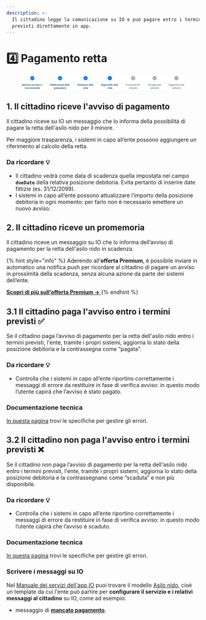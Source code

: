 ```yaml
---
description: >-
  Il cittadino legge la comunicazione su IO e può pagare entro i termini
  previsti direttamente in app.
---
```


# 4️⃣ Pagamento retta

<figure><img src=".gitbook/assets/Stepper_4.png" alt=""><figcaption></figcaption></figure>

## 1. Il cittadino riceve l'avviso di pagamento

Il cittadino riceve su IO un messaggio che lo informa della possibilità di pagare la retta dell'asilo nido per il minore.

Per maggiore trasparenza, i sistemi in capo all’ente possono aggiungere un riferimento al calcolo della retta.

### Da ricordare 💡&#x20;

* Il cittadino vedrà come data di scadenza quella impostata nel campo **`dueDate`** della relativa posizione debitoria. Evita pertanto di inserire date fittizie (es. 31/12/2099).&#x20;
* I sistemi in capo all’ente possono attualizzare l’importo della posizione debitoria in ogni momento: per farlo non è necessario emettere un nuovo avviso.

## 2. Il cittadino riceve un promemoria&#x20;

Il cittadino riceve un messaggio su IO che lo informa dell’avviso di pagamento per la retta dell'asilo nido in scadenza.

{% hint style="info" %}
Aderendo all’**offerta Premium**, è possibile inviare in automatico una notifica push per ricordare al cittadino di pagare un avviso in prossimità della scadenza, senza alcuna azione da parte dei sistemi dell’ente.

[**Scopri di più sull’offerta Premium →** ](https://docs.pagopa.it/manuale-servizi/che-cosa-puo-fare-un-servizio-su-io/inviare-messaggi#funzionalita-premium)
{% endhint %}

## **3.1 Il cittadino paga l'avviso entro i termini previsti ✅**

Se il cittadino paga l’avviso di pagamento per la retta dell'asilo nido entro i termini previsti, l'ente, tramite i propri sistemi, aggiorna lo stato della posizione debitoria e la contrassegna come “pagata”.

### Da ricordare 💡&#x20;

* Controlla che i sistemi in capo all’ente riportino correttamente i messaggi di errore da restituire in fase di verifica avviso: in questo modo l’utente capirà che l’avviso è stato pagato.

### Documentazione tecnica&#x20;

[In questa pagina](https://docs.pagopa.it/gestionedeglierrori/faultcode-e-faultstring/domino-ec) trovi le specifiche per gestire gli errori.&#x20;

## **3.2 Il cittadino non paga l'avviso entro i termini previsti ❌**

Se il cittadino non paga l’avviso di pagamento per la retta dell'asilo nido entro i termini previsti, l'ente, tramite i propri sistemi, aggiorna lo stato della posizione debitoria e la contrassegnano come “scaduta” e non più disponibile.

### Da ricordare 💡&#x20;

* Controlla che i sistemi in capo all’ente riportino correttamente i messaggi di errore da restituire in fase di verifica avviso: in questo modo l’utente capirà che l’avviso è scaduto.

### Documentazione tecnica&#x20;

[In questa pagina](https://docs.pagopa.it/gestionedeglierrori/faultcode-e-faultstring/domino-ec) trovi le specifiche per gestire gli errori.&#x20;

### Scrivere i messaggi su IO

Nel [Manuale dei servizi dell'app IO](https://docs.pagopa.it/manuale-servizi) puoi trovare il modello [Asilo nido](https://docs.pagopa.it/i-modelli-dei-servizi/educazione-e-formazione/asilo-nido), cioè un template da cui l'ente può partire per **configurare il servizio e i relativi messaggi al cittadino** su IO, come ad esempio:&#x20;

* messaggio di [**mancato pagamento**](https://docs.pagopa.it/i-modelli-dei-servizi/educazione-e-formazione/asilo-nido#pagamento-retta).
